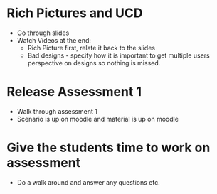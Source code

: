 # Rich Pictures and UCD

* Go through slides
* Watch Videos at the end:
    * Rich Picture first, relate it back to the slides
    * Bad designs - specify how it is important to get multiple users perspective on designs so nothing is missed.

# Release Assessment 1

* Walk through assessment 1
* Scenario is up on moodle and material is up on moodle

# Give the students time to work on assessment

* Do a walk around and answer any questions etc.


